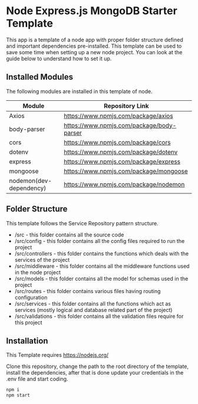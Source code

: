 # Node Express.js MongoDB Starter Template

This app is a template of a node app with proper folder structure defined and important dependencies pre-installed. This template can be used to save some time when setting up a new node project. You can look at the guide below to understand how to set it up.

## Installed Modules

The following modules are installed in this template of node.

| Module | Repository Link |
| ------ | ------ |
| Axios | https://www.npmjs.com/package/axios |
| body-parser | https://www.npmjs.com/package/body-parser |
| cors | https://www.npmjs.com/package/cors |
| dotenv | https://www.npmjs.com/package/dotenv |
| express | https://www.npmjs.com/package/express |
| mongoose | https://www.npmjs.com/package/mongoose |
| nodemon(dev-dependency) | https://www.npmjs.com/package/nodemon |



## Folder Structure

This template follows the Service Repository pattern structure. 

- /src - this folder contains all the source code
- /src/config - this folder contains all the config files required to run the project
- /src/controllers - this folder contains the functions which deals with the services of the project
- /src/middleware - this folder contains all the middleware functions used in the node project
- /src/models - this folder contains all the model for schemas used in the project
- /src/routes - this folder contains various files having routing configuration
- /src/services - this folder contains all the functions which act as services (mostly logical and database related part of the project)
- /src/validations - this folder contains all the validation files require for this project

## Installation

This Template requires https://nodejs.org/ 

Clone this repository, change the path to the root directory of the template, install the dependencies, after that is done update your credentials in the .env file and start coding. 

```sh
npm i
npm start
```